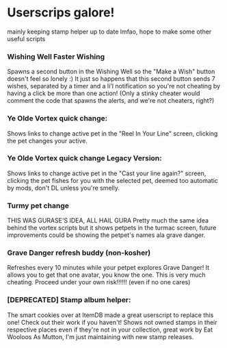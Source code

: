 # Userscrips galore! 

mainly keeping stamp helper up to date lmfao, hope to make some other useful scripts

### Wishing Well Faster Wishing

Spawns a second button in the Wishing Well so the "Make a Wish" button doesn't feel so lonely :) It just so happens that this second button sends 7 wishes, separated by a timer and a li'l notification so you're not cheating by having a click be more than one action! (Only a stinky cheater would comment the code that spawns the alerts, and we're not cheaters, right?) 

### Ye Olde Vortex quick change:

Shows links to change active pet in the "Reel In Your Line" screen, clicking the pet changes your active.

### Ye Olde Vortex quick change Legacy Version:

Shows links to change active pet in the "Cast your line again?" screen, clicking the pet fishes for you with the selected pet, deemed too automatic by mods, don't DL unless you're smelly.

### Turmy pet change

THIS WAS GURASE'S IDEA, ALL HAIL GURA
Pretty much the same idea behind the vortex scripts but it shows petpets in the turmac screen, future improvements could be showing the petpet's names ala grave danger.

### Grave Danger refresh buddy (non-kosher)

Refreshes every 10 minutes while your petpet explores Grave Danger! It allows you to get that one avatar, you know the one. This is very much cheating. Proceed under your own risk!!!!!! (even if no one cares)

### [DEPRECATED] Stamp album helper:

The smart cookies over at ItemDB made a great userscript to replace this one! Check out their work if you haven't!
Shows not owned stamps in their respective places even if they're not in your collection, great work by Eat Wooloos As Mutton, I'm just maintaining with new stamp releases.
